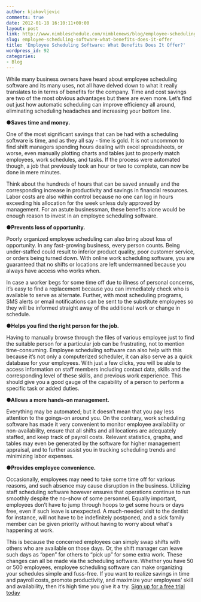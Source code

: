 ```yaml
---
author: kjakovljevic
comments: true
date: 2012-01-18 16:10:11+00:00
layout: post
link: http://www.nimbleschedule.com/nimblenews/blog/employee-scheduling-software-what-benefits-does-it-offer/
slug: employee-scheduling-software-what-benefits-does-it-offer
title: 'Employee Scheduling Software: What Benefits Does It Offer?'
wordpress_id: 92
categories:
- Blog
---
```


While many business owners have heard about employee scheduling software and its many uses, not all have delved down to what it really translates to in terms of benefits for the company. Time and cost savings are two of the most obvious advantages but there are even more. Let’s find out just how automatic scheduling can improve efficiency all around, eliminating scheduling headaches and increasing your bottom line.

**●Saves time and money.**

One of the most significant savings that can be had with a scheduling software is time, and as they all say - time is gold. It is not uncommon to find shift managers spending hours dealing with excel spreadsheets, or worse, even manually plotting charts and tables just to properly match employees, work schedules, and tasks. If the process were automated though, a job that previously took an hour or two to complete, can now be done in mere minutes.

Think about the hundreds of hours that can be saved annually and the corresponding increase in productivity and savings in financial resources. Labor costs are also within control because no one can log in hours exceeding his allocation for the week unless duly approved by management. For an astute businessman, these benefits alone would be enough reason to invest in an employee scheduling software.

**●Prevents loss of opportunity.**

Poorly organized employee scheduling can also bring about loss of opportunity. In any fast-growing business, every person counts. Being under-staffed could result to inferior product quality, poor customer service, or orders being turned down. With online work scheduling software, you are guaranteed that no shifts or locations are left undermanned because you always have access who works when.

In case a worker begs for some time off due to illness of personal concerns, it’s easy to find a replacement because you can immediately check who is available to serve as alternate. Further, with most scheduling programs, SMS alerts or email notifications can be sent to the substitute employees so they will be informed straight away of the additional work or change in schedule.

**●Helps you find the right person for the job.**

Having to manually browse through the files of various employee just to find the suitable person for a particular job can be frustrating, not to mention time-consuming. Employee scheduling software can also help with this because it’s not only a computerized scheduler, it can also serve as a quick database for your employees. With just a few clicks, you will be able to access information on staff members including contact data, skills and the corresponding level of these skills, and previous work experience. This should give you a good gauge of the capability of a person to perform a specific task or added duties.

**●Allows a more hands-on management.**

Everything may be automated; but it doesn’t mean that you pay less attention to the goings-on around you. On the contrary, work scheduling software has made it very convenient to monitor employee availability or non-availability, ensure that all shifts and all locations are adequately staffed, and keep track of payroll costs.
Relevant statistics, graphs, and tables may even be generated by the software for higher management appraisal, and to further assist you in tracking scheduling trends and minimizing labor expenses.

**●Provides employee convenience.**

Occasionally, employees may need to take some time off for various reasons, and such absence may cause disruption in the business. Utilizing staff scheduling software however ensures that operations continue to run smoothly despite the no-show of some personnel. Equally important, employees don’t have to jump through hoops to get some hours or days free, even if such leave is unexpected. A much-needed visit to the dentist for instance, will not have to be indefinitely postponed, and a sick family member can be given priority without having to worry about what's happening at work.

This is because the concerned employees can simply swap shifts with others who are available on those days. Or, the shift manager can leave such days as “open” for others to “pick up” for some extra work. These changes can all be made via the scheduling software.
Whether you have 50 or 500 employees, employee scheduling software can make organizing your schedules simple and fuss-free. If you want to realize savings in time and payroll costs, promote productivity, and maximize your employees’ skill and availability, then it’s high time you give it a try. [Sign up for a free trial today](https://app.nimbleschedule.com/account/create)
